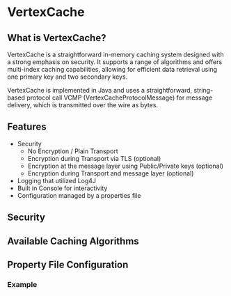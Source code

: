 <!--
  Title: VertexCache
  Description: VertexCache is a straightforward in-memory caching system designed with a strong emphasis on security. It supports a range of algorithms and offers multi-index caching capabilities, allowing for efficient data retrieval using one primary key and two secondary keys. 
 
  Author: jasonlam604
  -->
<meta name='keywords' content='in-memory cache, caching, java, data structure, database'>

# VertexCache

## What is VertexCache?
VertexCache is a straightforward in-memory caching system designed with a strong emphasis on security. It supports a 
range of algorithms and offers multi-index caching capabilities, allowing for efficient data retrieval using one primary 
key and two secondary keys.

VertexCache is implemented in Java and uses a straightforward, string-based protocol call VCMP (VertexCacheProtocolMessage) for message delivery, which is transmitted over the wire as bytes.

## Features

* Security 
  * No Encryption / Plain Transport
  * Encryption during Transport via TLS (optional)
  * Encryption at the message layer using Public/Private keys (optional)
  * Encryption during Transport and message layer (optional)
* Logging that utilized Log4J
* Built in Console for interactivity
* Configuration managed by a properties file

## Security

## Available Caching Algorithms


## Property File Configuration

### Example
